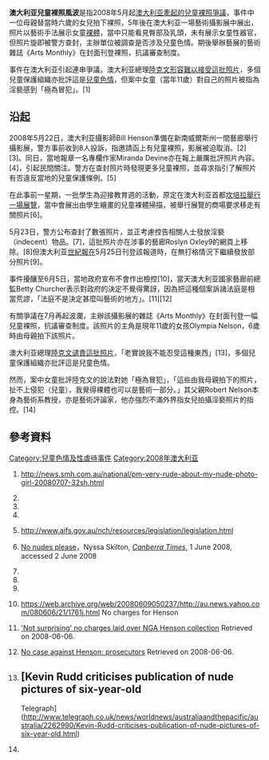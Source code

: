 **澳大利亚兒童裸照風波**是指2008年5月起[澳大利亚牽起的兒童裸照爭議](../Page/澳大利亚.md "wikilink")，事件中一位母親替當時六歲的女兒拍下裸照，5年後在澳大利亚一場藝術攝影展中展出，照片以藝術手法展示女童[裸體](../Page/裸體.md "wikilink")，當中只能看見臀部及乳頭，未有展示女童性器官，但照片旋即被警方查封，主辦單位被調查是否涉及兒童色情。期後舉辦藝展的藝術雜誌《Arts
Monthly》在封面刊登裸照，抗議審查制度。

事件在澳大利亚引起連串爭議。澳大利亚總理[陸克文形容難以接受這批照片](../Page/陸克文.md "wikilink")，多個兒童保護組織亦批評這是[兒童色情](../Page/兒童色情.md "wikilink")，但案中女童（當年11歲）對自己的照片被指為淫褻感到「極為冒犯」。\[1\]　

## 沿起

2008年5月22日，澳大利亚攝影師Bill
Henson準備在新南威爾斯州一間藝廊舉行攝影展，警方事前收到8人投訴，指邀請函上有兒童裸照，影展被迫取消。\[2\]\[3\]。同日，當地報章一名專欄作家Miranda
Devine亦在報上嚴厲批評照片內容。\[4\]，引起民間關注。警方在查封照片時發現更多兒童裸照，並尋求指引了解照片有否違反當地的兒童保護條例。\[5\]

在此事前一星期，一批學生為迎接教育週的活動，原定在澳大利亚首都[坎培拉舉行一場展覽](../Page/坎培拉.md "wikilink")，當中會展出由學生繪畫的兒童裸體掃描，被舉行展覽的商場要求移走有關照片\[6\]。

5月23日，警方公布查封了數張照片，並正考慮控告相關人士發放淫褻（indecent）物品。\[7\]，這批照片亦在涉事的藝廊Roslyn
Oxley9的網頁上移除。\[8\]但澳大利亚[世紀報在](../Page/世紀報.md "wikilink")5月25日刊登該報道時，在無打格情況下繼續發放部分照片\[9\]。

事件擾釀至6月5日，當地政府宣布不會作出檢控\[10\]，當天澳大利亚國家藝廊前總監Betty
Churcher表示對政府的決定不覺得驚訝，因為把這種個案訴諸法庭是相當荒謬，「法庭不是決定甚麼叫藝術的地方」。\[11\]\[12\]

有關爭議在7月再起波瀾，主辦該攝影展的雜誌《Arts
Monthly》在封面刊登一幅兒童裸照，抗議審查制度。該照片的主角是現年11歲的女孩Olympia
Nelson，6歲時由母親拍下該照片。

澳大利亚總理[陸克文谴責這批照片](../Page/陸克文.md "wikilink")，「老實說我不能忍受這種東西」\[13\]，多個兒童保護組織亦批評這是兒童色情。

然而，案中女童批評陸克文的說法對她「極為冒犯」，「這些由我母親拍下的照片，扯不上侵犯（兒童），我覺得裸體也可以是藝術一部分。」其父親Robert
Nelson本身為藝術系教授，亦是藝術評論家，他亦強烈不滿外界指女兒拍攝淫褻照片的指控。\[14\]

## 參考資料

[Category:兒童色情及性虐待事件](https://zh.wikipedia.org/wiki/Category:兒童色情及性虐待事件 "wikilink")
[Category:2008年澳大利亚](https://zh.wikipedia.org/wiki/Category:2008年澳大利亚 "wikilink")

1.  <http://news.smh.com.au/national/pm-very-rude-about-my-nude-photo-girl-20080707-32sh.html>

2.

3.

4.

5.  <http://www.aifs.gov.au/nch/resources/legislation/legislation.html>

6.  [No nudes
    please](http://canberra.yourguide.com.au/news/local/news/general/no-nudes-please/780629.aspx)，Nyssa
    Skilton, *[Canberra Times](../Page/Canberra_Times.md "wikilink")*, 1
    June 2008, accessed 2 June 2008

7.

8.

9.

10. <https://web.archive.org/web/20080609050237/http://au.news.yahoo.com/080606/21/1761j.html>
    No charges for Henson

11. ['Not surprising' no charges laid over NGA Henson
    collection](https://web.archive.org/web/20080610145101/http://au.news.yahoo.com/080606/21/175vw.html)
    Retrieved on 2008-06-06.

12. [No case against Henson:
    prosecutors](https://web.archive.org/web/20080609050237/http://au.news.yahoo.com/080606/21/1761j.html)
    Retrieved on 2008-06-06.

13. [Kevin Rudd criticises publication of nude pictures of six-year-old
    -
    Telegraph](http://www.telegraph.co.uk/news/worldnews/australiaandthepacific/australia/2262990/Kevin-Rudd-criticises-publication-of-nude-pictures-of-six-year-old.html)

14.